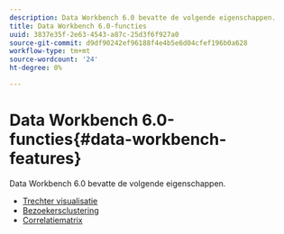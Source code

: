 ```yaml
---
description: Data Workbench 6.0 bevatte de volgende eigenschappen.
title: Data Workbench 6.0-functies
uuid: 3837e35f-2e63-4543-a87c-25d3f6f927a0
source-git-commit: d9df90242ef96188f4e4b5e6d04cfef196b0a628
workflow-type: tm+mt
source-wordcount: '24'
ht-degree: 0%

---
```



# Data Workbench 6.0-functies{#data-workbench-features}

Data Workbench 6.0 bevatte de volgende eigenschappen.

* [Trechter visualisatie](/help/home/c-get-started/c-analysis-vis/c-funnel-visualization/c-funnel-visualization.md)
* [Bezoekersclustering](/help/home/c-get-started/c-analysis-vis/c-visitor-cluster/c-visitor-cluster.md)
* [Correlatiematrix](/help/home/c-get-started/c-analysis-vis/c-correlation-analysis/c-correlation-analysis.md)
